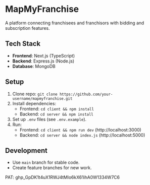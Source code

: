 # MapMyFranchise

A platform connecting franchisees and franchisors with bidding and subscription features.

## Tech Stack
- **Frontend**: Next.js (TypeScript)
- **Backend**: Express.js (Node.js)
- **Database**: MongoDB

## Setup
1. Clone repo: `git clone https://github.com/your-username/mapmyfranchise.git`
2. Install dependencies:
   - Frontend: `cd client && npm install`
   - Backend: `cd server && npm install`
3. Set up `.env` files (see `.env.example`).
4. Run:
   - Frontend: `cd client && npm run dev` (http://localhost:3000)
   - Backend: `cd server && node index.js` (http://localhost:5000)

## Development
- Use `main` branch for stable code.
- Create feature branches for new work. 

PAT:  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